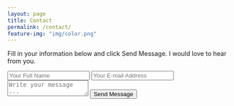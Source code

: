 ```yaml
---
layout: page
title: Contact
permalink: /contact/
feature-img: "img/color.png"
---
```


Fill in your information below and click Send Message. I would love to hear from you.

<form action="https://getsimpleform.com/messages?form_api_token=b41db25c473e54017d99f474a5dfc60a" method="post">
<!-- the redirect_to is optional, the form will redirect to the referrer on submission -->
  <input type='hidden' name='redirect_to' value='https://jaynemuir.github.io/portfolio-kami/thank-you' />
  <input type='text' name='name' placeholder='Your Full Name' />
  <input type='email' name='email' placeholder='Your E-mail Address' />
  <textarea name='message' placeholder='Write your message ...'></textarea>
  <input type='submit' value='Send Message' />
</form>